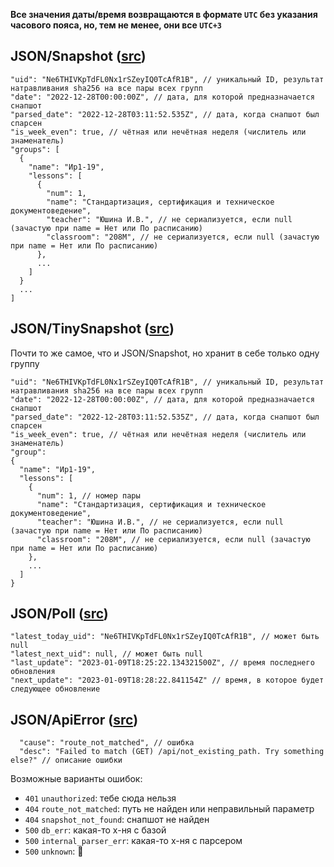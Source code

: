 **Все значения даты/время возвращаются в формате `UTC` без указания часового пояса, но, тем не менее, они все `UTC+3`**

## JSON/Snapshot ([src](https://github.com/pashokitsme/maiq-parser/blob/master/maiq-shared/src/lib.rs#L28-L35))

```json5
"uid": "Ne6THIVKpTdFL0Nx1rSZeyIQ0TcAfR1B", // уникальный ID, результат натравливания sha256 на все пары всех групп
"date": "2022-12-28T00:00:00Z", // дата, для которой предназначается снапшот
"parsed_date": "2022-12-28T03:11:52.535Z", // дата, когда снапшот был спарсен
"is_week_even": true, // чётная или нечётная неделя (числитель или знаменатель)
"groups": [
  {
    "name": "Ир1-19",
    "lessons": [
      {
        "num": 1,
        "name": "Стандартизация, сертификация и техническое документоведение",
        "teacher": "Юшина И.В.", // не сериализуется, если null (зачастую при name = Нет или По расписанию)
        "classroom": "208М", // не сериализуется, если null (зачастую при name = Нет или По расписанию)
      },
      ...
    ]
  }
  ...
] 
```

## JSON/TinySnapshot ([src](https://github.com/pashokitsme/maiq-web-api/blob/master/src/api/mod.rs#L75-L81))
Почти то же самое, что и JSON/Snapshot, но хранит в себе только одну группу
```json5
"uid": "Ne6THIVKpTdFL0Nx1rSZeyIQ0TcAfR1B", // уникальный ID, результат натравливания sha256 на все пары всех групп
"date": "2022-12-28T00:00:00Z", // дата, для которой предназначается снапшот
"parsed_date": "2022-12-28T03:11:52.535Z", // дата, когда снапшот был спарсен
"is_week_even": true, // чётная или нечётная неделя (числитель или знаменатель)
"group":
{
  "name": "Ир1-19",
  "lessons": [
    {
      "num": 1, // номер пары
      "name": "Стандартизация, сертификация и техническое документоведение",
      "teacher": "Юшина И.В.", // не сериализуется, если null (зачастую при name = Нет или По расписанию)
      "classroom": "208М", // не сериализуется, если null (зачастую при name = Нет или По расписанию)
    },
    ...
  ]
}
```

## JSON/Poll ([src](https://github.com/pashokitsme/maiq-web-api/blob/master/src/cache.rs#L14-L20))
```json5
"latest_today_uid": "Ne6THIVKpTdFL0Nx1rSZeyIQ0TcAfR1B", // может быть null
"latest_next_uid": null, // может быть null
"last_update": "2023-01-09T18:25:22.134321500Z", // время последнего обновления
"next_update": "2023-01-09T18:28:22.841154Z" // время, в которое будет следующее обновление
```

## JSON/ApiError ([src](https://github.com/pashokitsme/maiq-web-api/blob/master/src/api/error.rs#L11-L38))
```json5
  "cause": "route_not_matched", // ошибка
  "desc": "Failed to match (GET) /api/not_existing_path. Try something else?" // описание ошибки
```

Возможные варианты ошибок:
* `401` `unauthorized`: тебе сюда нельзя
* `404` `route_not_matched`: путь не найден или неправильный параметр
* `404` `snapshot_not_found`: снапшот не найден
* `500` `db_err`: какая-то х-ня с базой
* `500` `internal_parser_err`: какая-то х-ня с парсером
* `500` `unknown`: 🤔